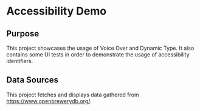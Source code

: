 #  Accessibility Demo

## Purpose 

This project showcases the usage of Voice Over and Dynamic Type.
It also contains some UI tests in order to demonstrate the usage of accessibility identifiers.

## Data Sources

This project fetches and displays data gathered from https://www.openbrewerydb.org/. 
